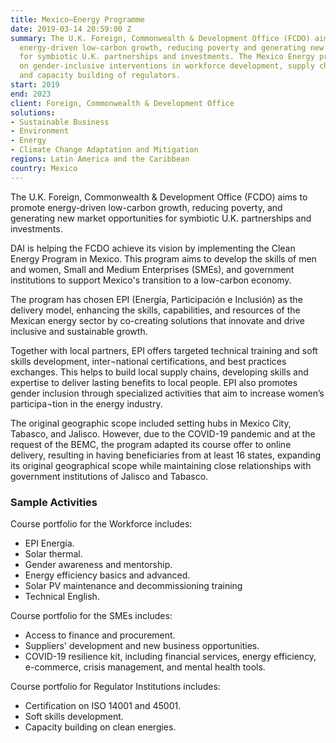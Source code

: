 ```yaml
---
title: Mexico—Energy Programme
date: 2019-03-14 20:59:00 Z
summary: The U.K. Foreign, Commonwealth & Development Office (FCDO) aims to promote
  energy-driven low-carbon growth, reducing poverty and generating new market opportunities
  for symbiotic U.K. partnerships and investments. The Mexico Energy programme focuses
  on gender-inclusive interventions in workforce development, supply chain integration,
  and capacity building of regulators.
start: 2019
end: 2023
client: Foreign, Commonwealth & Development Office
solutions:
- Sustainable Business
- Environment
- Energy
- Climate Change Adaptation and Mitigation
regions: Latin America and the Caribbean
country: Mexico
---
```


The U.K. Foreign, Commonwealth & Development Office (FCDO) aims to promote energy-driven low-carbon growth, reducing poverty, and generating new market opportunities for symbiotic U.K. partnerships and investments.

DAI is helping the FCDO achieve its vision by implementing the Clean Energy Program in Mexico. This program aims to develop the skills of men and women, Small and Medium Enterprises (SMEs), and government institutions to support Mexico's transition to a low-carbon economy. 

The program has chosen EPI (Energía, Participación e Inclusión) as the delivery model, enhancing the skills, capabilities, and resources of the Mexican energy sector by co-creating solutions that innovate and drive inclusive and sustainable growth.

Together with local partners, EPI offers targeted technical training and soft skills development, inter¬national certifications, and best practices exchanges. This helps to build local supply chains, developing skills and expertise to deliver lasting benefits to local people. EPI also promotes gender inclusion through specialized activities that aim to increase women’s participa¬tion in the energy industry.

The original geographic scope included setting hubs in Mexico City, Tabasco, and Jalisco. However, due to the COVID-19 pandemic and at the request of the BEMC, the program adapted its course offer to online delivery, resulting in having beneficiaries from at least 16 states, expanding its original geographical scope while maintaining close relationships with government institutions of Jalisco and Tabasco.


### Sample Activities

Course portfolio for the Workforce includes:
* EPI Energía.
* Solar thermal.
* Gender awareness and mentorship.
* Energy efficiency basics and advanced.
* Solar PV maintenance and decommissioning training
* Technical English.

Course portfolio for the SMEs includes:
* Access to finance and procurement.
* Suppliers' development and new business opportunities.
* COVID-19 resilience kit, including financial services, energy efficiency, e-commerce, crisis management, and mental health tools.

Course portfolio for Regulator Institutions includes:
* Certification on ISO 14001 and 45001.
* Soft skills development.
* Capacity building on clean energies.
